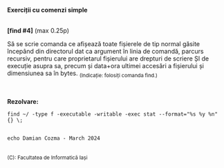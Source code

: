 **Exerciții cu comenzi simple**
<br>
<br>


**[find #4]** (max 0.25p)

Să se scrie comanda ce afișează toate fișierele de tip normal găsite începând din directorul dat ca argument în linia de comandă, parcurs recursiv, pentru care proprietarul fișierului are drepturi de scriere ȘI de execuție asupra sa, precum și data+ora ultimei accesări a fișierului și dimensiunea sa în bytes.
<sub>(Indicație: folosiți comanda find.) </sub>

<br> 

**Rezolvare:**

```terminal
find ~/ -type f -executable -writable -exec stat --format="%s %y %n" {} \;


echo Damian Cozma - March 2024
```
<br>
<sub>(C): Facultatea de Informatică Iași </sub>
